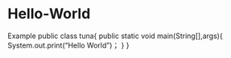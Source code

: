 # Hello-World
Example
public class tuna{
  public static void main(String[],args){
    System.out.print(“Hello World”)；
  }
}

